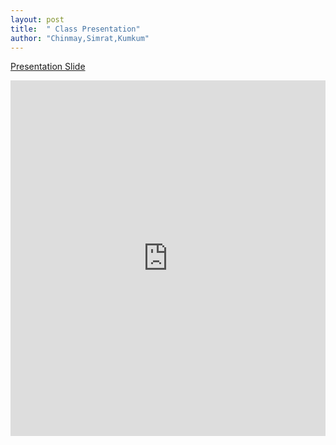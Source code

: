 ```yaml
---
layout: post
title:  " Class Presentation"
author: "Chinmay,Simrat,Kumkum"
---
```


[Presentation Slide](https://tinyurl.com/slide567)

<style>
.responsive-wrap iframe{ max-width: 100%;}
</style>
<div class="responsive-wrap">
<!-- this is the embed code provided by Google -->
  <iframe src="https://docs.google.com/presentation/d/1F0DQTNPg3YG_By6LMGcgwT3icJ3eMhCiupAZm76CIfE/embed?start=false&loop=false&delayms=3000" frameborder="0" width="960" height="569" allowfullscreen="true" mozallowfullscreen="true" webkitallowfullscreen="true"></iframe>
<!-- Google embed ends -->
</div>


